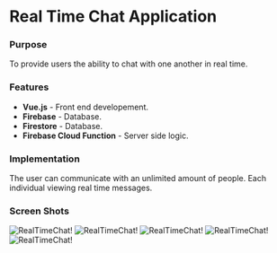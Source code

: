 # Real Time Chat Application

### Purpose 
To provide users the ability to chat with one another in real time. 

### Features 
- **Vue.js** - Front end developement.   
- **Firebase** - Database.
- **Firestore** - Database.
- **Firebase Cloud Function** - Server side logic.

### Implementation
The user can communicate with an unlimited amount of people. Each individual viewing real time messages.

### Screen Shots 
  ![RealTimeChat!](https://github.com/RYin4/vue-chat-/blob/master/sceenshot1.png "RealTimeChat")
    ![RealTimeChat!](https://github.com/RYin4/vue-chat-/blob/master/screenshot2.png "RealTimeChat")
        ![RealTimeChat!](https://github.com/RYin4/vue-chat-/blob/master/screenshot3.png "RealTimeChat")
            ![RealTimeChat!](https://github.com/RYin4/vue-chat-/blob/master/screenshot4.png "RealTimeChat")
                ![RealTimeChat!](https://github.com/RYin4/vue-chat-/blob/master/screenshot5.png "RealTimeChat")

